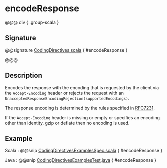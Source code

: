 # encodeResponse

@@@ div { .group-scala }

## Signature

@@signature [CodingDirectives.scala](/akka-http/src/main/scala/akka/http/scaladsl/server/directives/CodingDirectives.scala) { #encodeResponse }

@@@

## Description

Encodes the response with the encoding that is requested by the client via the `Accept-Encoding` header or rejects the request with an `UnacceptedResponseEncodingRejection(supportedEncodings)`.

The response encoding is determined by the rules specified in [RFC7231](https://tools.ietf.org/html/rfc7231#section-5.3.4).

If the `Accept-Encoding` header is missing or empty or specifies an encoding other than identity, gzip or deflate then no encoding is used.

## Example

Scala
:  @@snip [CodingDirectivesExamplesSpec.scala]($test$/scala/docs/http/scaladsl/server/directives/CodingDirectivesExamplesSpec.scala) { #encodeResponse }

Java
:  @@snip [CodingDirectivesExamplesTest.java]($test$/java/docs/http/javadsl/server/directives/CodingDirectivesExamplesTest.java) { #encodeResponse }

